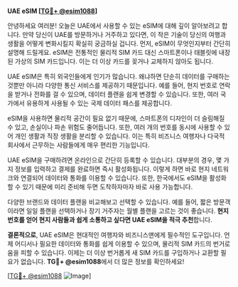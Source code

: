 **UAE eSIM [[TG💪+ @esim1088](https://t.me/s/esim1088)]**

안녕하세요 여러분! 오늘은 UAE에서 사용할 수 있는 eSIM에 대해 깊이 알아보려고 합니다. 만약 당신이 UAE를 방문하거나 거주하고 있다면, 이 작은 기술이 당신의 여행과 생활을 어떻게 변화시킬지 확실히 궁금하실 겁니다. 먼저, eSIM이 무엇인지부터 간단히 설명해 드릴게요. eSIM은 전통적인 물리적 SIM 카드 대신 스마트폰이나 태블릿에 내장된 가상의 SIM 카드입니다. 이는 더 이상 카드를 꽂거나 교체하지 않아도 됩니다.

UAE eSIM은 특히 외국인들에게 인기가 많습니다. 왜냐하면 단순히 데이터를 구매하는 것뿐만 아니라 다양한 통신 서비스를 제공하기 때문입니다. 예를 들어, 현지 번호로 연락을 받거나 전화를 걸 수 있으며, 데이터 플랜을 쉽게 변경할 수 있습니다. 또한, 여러 국가에서 유용하게 사용될 수 있는 국제 데이터 패스를 제공합니다.

eSIM을 사용하면 물리적 공간이 필요 없기 때문에, 스마트폰의 디자인이 더 슬림해질 수 있고, 손실이나 파손 위험도 줄어듭니다. 또한, 여러 개의 번호를 동시에 사용할 수 있어 개인 생활과 직장 생활을 분리할 수 있습니다. 이는 특히 비즈니스 여행자나 다국적 회사에서 근무하는 사람들에게 매우 편리한 기능입니다.

UAE eSIM을 구매하려면 온라인으로 간단히 등록할 수 있습니다. 대부분의 경우, 몇 가지 정보를 입력하고 결제를 완료하면 즉시 활성화됩니다. 이렇게 하면 바로 현지 네트워크와 연결되어 데이터와 통화를 이용할 수 있습니다. 또한, 한국에서도 eSIM을 활성화할 수 있기 때문에 미리 준비해 두면 도착하자마자 바로 사용 가능합니다.

다양한 브랜드와 데이터 플랜을 비교해보고 선택할 수 있습니다. 예를 들어, 짧은 방문객이라면 일일 플랜을 선택하거나 장기 거주자는 월별 플랜을 고르는 것이 좋습니다. **현지 번호를 얻어 현지 사람들과 쉽게 소통하고 싶다면 UAE eSIM을 적극 추천**합니다.

**결론적으로**, UAE eSIM은 현대적인 여행자와 비즈니스맨에게 필수적인 도구입니다. 언제 어디서나 필요한 데이터와 통화를 쉽게 이용할 수 있으며, 물리적 SIM 카드의 번거로움을 피할 수 있습니다. 이제는 더 이상 번거롭게 새 SIM 카드를 구입하거나 교환할 필요가 없습니다. **TG💪+ @esim1088**에서 더 많은 정보를 확인하세요!

[[TG💪+ @esim1088](https://t.me/s/esim1088) ![Image](https://i.postimg.cc/Y0z9fWf4/image.png)]